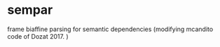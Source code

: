 # sempar
frame biaffine parsing for semantic dependencies (modifying mcandito code of Dozat 2017. )
